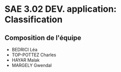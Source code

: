 # SAE 3.02 DEV. application: Classification
## Composition de l'équipe
- BEDRICI Léa
- TOP-POTTEZ Charles
- HAYAR Malak
- MARGELY Gwendal 
